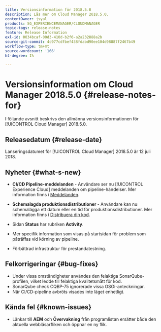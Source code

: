 ```yaml
---
title: Versionsinformation för 2018.5.0
description: Läs mer om Cloud Manager 2018.5.0.
contentOwner: jsyal
products: SG_EXPERIENCEMANAGER/CLOUDMANAGER
topic-tags: release-notes
feature: Release Information
exl-id: 0034bcaf-00d3-410d-b2f6-a2a232888a2b
source-git-commit: 4c977cdfbef438fdabd90ee104d98887f2467b49
workflow-type: tm+mt
source-wordcount: '166'
ht-degree: 1%

---
```


# Versionsinformation om Cloud Manager 2018.5.0 {#release-notes-for}

I följande avsnitt beskrivs den allmänna versionsinformationen för [!UICONTROL Cloud Manager] 2018.5.0.

## Releasedatum {#release-date}

Lanseringsdatumet för [!UICONTROL Cloud Manager] 2018.5.0 är 12 juli 2018.

## Nyheter {#what-s-new}

* **CI/CD Pipeline-meddelanden** - Användare ser nu [!UICONTROL Experience Cloud] meddelanden om pipeline-händelser. Mer information finns i [Meddelanden](/help/using/notifications.md).

* **Schemalagda produktionsdistributioner** - Användare kan nu schemalägga ett datum eller en tid för produktionsdistributioner. Mer information finns i [Distribuera din kod](/help/using/code-deployment.md).

* Sidan **Status** har rubriken **Activity**.

* Mer specifik information som visas på startsidan för problem som påträffas vid körning av pipeline.
* Förbättrad infrastruktur för prestandatestning.

## Felkorrigeringar {#bug-fixes}

* Under vissa omständigheter användes den felaktiga SonarQube-profilen, vilket ledde till felaktiga kvalitetsmått för kod.
* SonarQube check CQBP-75 ignorerade vissa OSGi-anteckningar.
* När CI/CD-pipeline avbröts visades inte läget enhetligt.

## Kända fel {#known-issues}

* Länkar till **AEM** och **Övervakning** från programlistan ersätter både den aktuella webbläsarfliken och öppnar en ny flik.
